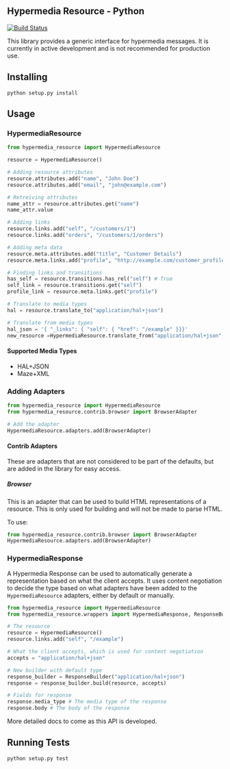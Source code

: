 Hypermedia Resource - Python
----------------------------

[![Build Status](http://img.shields.io/travis/the-hypermedia-project/representor-python/master.svg?style=flat)](https://travis-ci.org/the-hypermedia-project/representor-python)

This library provides a generic interface for hypermedia messages. It is currently in active development and is not recommended for production use.

## Installing

```
python setup.py install
```

## Usage

### HypermediaResource

```python
from hypermedia_resource import HypermediaResource

resource = HypermediaResource()

# Adding resource attributes
resource.attributes.add("name", "John Doe")
resource.attributes.add("email", "john@example.com")

# Retreiving attributes
name_attr = resource.attributes.get("name")
name_attr.value

# Adding links
resource.links.add("self", "/customers/1")
resource.links.add("orders", "/customers/1/orders")

# Adding meta data
resource.meta.attributes.add("title", "Customer Details")
resource.meta.links.add("profile", "http://example.com/customer_profile")

# Finding links and transitions
has_self = resource.transitions.has_rel("self") # True
self_link = resource.transitions.get("self")
profile_link = resource.meta.links.get("profile")

# Translate to media types
hal = resource.translate_to("application/hal+json")

# Translate from media types
hal_json = '{ "_links": { "self": { "href": "/example" }}}'
new_resource =HypermediaResource.translate_from("application/hal+json", hal_json)
```

#### Supported Media Types

* HAL+JSON
* Maze+XML

### Adding Adapters

```python
from hypermedia_resource import HypermediaResource
from hypermedia_resource.contrib.browser import BrowserAdapter

# Add the adapter
HypermediaResource.adapters.add(BrowserAdapter)
```

#### Contrib Adapters

These are adapters that are not considered to be part of the defaults, but are added in the library for easy access.

##### Browser

This is an adapter that can be used to build HTML representations of a resource. This is only used for building and will not be made to parse HTML.

To use:

```python
from hypermedia_resource.contrib.browser import BrowserAdapter
HypermediaResource.adapters.add(BrowserAdapter)
```

### HypermediaResponse

A Hypermedia Response can be used to automatically generate a representation based on what the client accepts. It uses content negotiation to decide the type based on what adapters have been added to the `HypermediaResource` adapters, either by default or manually.

```python
from hypermedia_resource import HypermediaResource
from hypermedia_resource.wrappers import HypermediaResponse, ResponseBuilder

# The resource
resource = HypermediaResource()
resource.links.add("self", "/example")

# What the client accepts, which is used for content negotiation
accepts = "application/hal+json"

# New builder with default type
response_builder = ResponseBuilder("application/hal+json")
response = response_builder.build(resource, accepts)

# Fields for response
response.media_type # The media type of the response
response.body # The body of the response
```

More detailed docs to come as this API is developed.

## Running Tests

```script
python setup.py test
```
